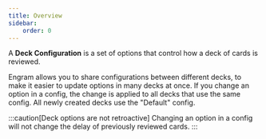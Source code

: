 ```yaml
---
title: Overview
sidebar:
    order: 0
---
```


A **Deck Configuration** is a set of options that control how a deck of cards is reviewed.

Engram allows you to share configurations between different decks, to make it easier to update options in many decks at once. If you change an option in a config, the change is applied to all decks that use the same config. All newly created decks use the "Default" config.

:::caution[Deck options are not retroactive]
Changing an option in a config will not change the delay of previously reviewed cards.
:::


